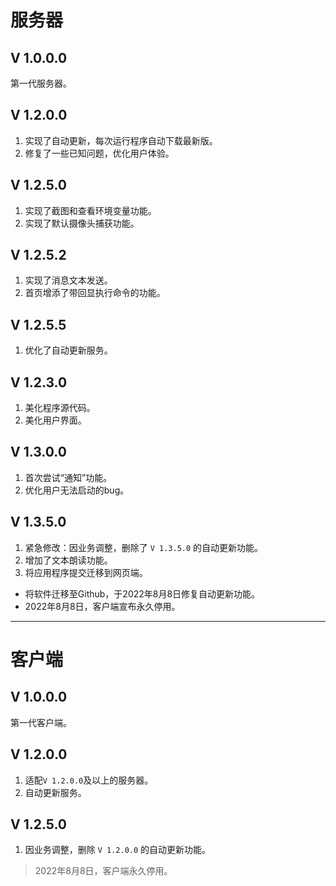 # 服务器
## V 1.0.0.0
第一代服务器。

## V 1.2.0.0
1. 实现了自动更新，每次运行程序自动下载最新版。
2. 修复了一些已知问题，优化用户体验。

## V 1.2.5.0
1. 实现了截图和查看环境变量功能。
2. 实现了默认摄像头捕获功能。

## V 1.2.5.2
1. 实现了消息文本发送。
2. 首页增添了带回显执行命令的功能。

## V 1.2.5.5
1. 优化了自动更新服务。

## V 1.2.3.0
1. 美化程序源代码。
2. 美化用户界面。

## V 1.3.0.0
1. 首次尝试“通知”功能。
2. 优化用户无法启动的bug。

## V 1.3.5.0
1. 紧急修改：因业务调整，删除了 `V 1.3.5.0` 的自动更新功能。
2. 增加了文本朗读功能。
3. 将应用程序提交迁移到网页端。
- 将软件迁移至Github，于2022年8月8日修复自动更新功能。
- 2022年8月8日，客户端宣布永久停用。

---

# 客户端
## V 1.0.0.0
第一代客户端。

## V 1.2.0.0
1. 适配`V 1.2.0.0`及以上的服务器。
2. 自动更新服务。

## V 1.2.5.0
1. 因业务调整，删除 `V 1.2.0.0` 的自动更新功能。

> 2022年8月8日，客户端永久停用。
